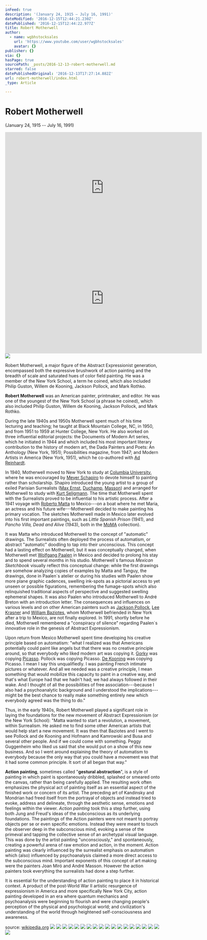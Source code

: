```yaml
---
inFeed: true
description: '(January 24, 1915 – July 16, 1991)'
dateModified: '2016-12-15T12:44:21.230Z'
datePublished: '2016-12-15T12:44:22.977Z'
title: Robert Motherwell
author:
  - name: wgbhstocksales
    url: 'https://www.youtube.com/user/wgbhstocksales'
    avatar: {}
publisher: {}
via: {}
hasPage: true
sourcePath: _posts/2016-12-13-robert-motherwell.md
starred: false
datePublishedOriginal: '2016-12-13T17:27:14.882Z'
url: robert-motherwell/index.html
_type: Article

---
```

# Robert Motherwell

(January 24, 1915 -- July 16, 1991)

<iframe src="https://cdn.embedly.com/widgets/media.html?src=https%3A%2F%2Fwww.youtube.com%2Fembed%2FU-LFxm-wYL0%3Ffeature%3Doembed&amp;url=http%3A%2F%2Fwww.youtube.com%2Fwatch%3Fv%3DU-LFxm-wYL0&amp;image=https%3A%2F%2Fi.ytimg.com%2Fvi%2FU-LFxm-wYL0%2Fhqdefault.jpg&amp;key=b7d04c9b404c499eba89ee7072e1c4f7&amp;type=text%2Fhtml&amp;schema=youtube" width="640" height="360" scrolling="no" frameborder="0" allowfullscreen="" style=""></iframe>

<iframe src="https://cdn.embedly.com/widgets/media.html?src=https%3A%2F%2Fwww.youtube.com%2Fembed%2FWMt1KQtXNzA%3Ffeature%3Doembed&amp;url=http%3A%2F%2Fwww.youtube.com%2Fwatch%3Fv%3DWMt1KQtXNzA&amp;image=https%3A%2F%2Fi.ytimg.com%2Fvi%2FWMt1KQtXNzA%2Fhqdefault.jpg&amp;key=b7d04c9b404c499eba89ee7072e1c4f7&amp;type=text%2Fhtml&amp;schema=youtube" width="640" height="360" scrolling="no" frameborder="0" allowfullscreen="" style=""></iframe>

<article style=""><img src="https://s3-us-west-2.amazonaws.com/the-grid-img/p/874dd5699d26f147c6985f2b3c806595eb4c8ce5.jpg" /><p>Robert Motherwell, a major figure of the Abstract Expressionist generation, encompassed both the expressive brushwork of action painting and the breadth of scale and saturated hues of color field painting. He was a member of the New York School, a term he coined, which also included Philip Guston, Willem de Kooning, Jackson Pollock, and Mark Rothko.</p></article>

**Robert Motherwell** was an American painter, printmaker, and editor. He was one of the youngest of the New York School (a phrase he coined), which also included Philip Guston, Willem de Kooning, Jackson Pollock, and Mark Rothko.

During the late 1940s and 1950s Motherwell spent much of his time lecturing and teaching; he taught at Black Mountain College, NC, in 1950, and from 1951 to 1959 at Hunter College, New York. He also worked on three influential editorial projects: the Documents of Modern Art series, which he initiated in 1944 and which included his most important literary contribution to the history of modern art, the Dada Painters and Poets: An Anthology (New York, 1951); Possibilities magazine, from 1947; and Modern Artists in America (New York, 1951), which he co-authored with [Ad Reinhardt][0].

In 1940, Motherwell moved to New York to study at [Columbia University][1], where he was encouraged by [Meyer Schapiro][2] to devote himself to painting rather than scholarship. Shapiro introduced the young artist to a group of exiled Parisian Surrealists ([Max Ernst][3], [Duchamp][4], [Masson][5]) and arranged for Motherwell to study with [Kurt Seligmann][6]. The time that Motherwell spent with the Surrealists proved to be influential to his artistic process. After a 1941 voyage with [Roberto Matta][7] to Mexico---on a boat where he met Maria, an actress and his future wife---Motherwell decided to make painting his primary vocation. The sketches Motherwell made in Mexico later evolved into his first important paintings, such as _Little Spanish Prison_ (1941), and _Pancho Villa, Dead and Alive_ (1943), both in the [MoMA][8] collection).

It was Matta who introduced Motherwell to the concept of "automatic" drawings. The Surrealists often deployed the process of automatism, or abstract "automatic" doodling to tap into their unconscious. This concept had a lasting effect on Motherwell, but it was conceptually changed, when Motherwell met [Wolfgang Paalen][9] in Mexico and decided to prolong his stay and to spend several months in his studio. Motherwell´s famous _Mexican Sketchbook_ visually reflect this conceptual change: while the first drawings are somehow analyzing copies of examples by Matta and Tanguy, the drawings, done in Paalen´s atelier or during his studies with Paalen show more plane graphic cadences, swelling ink-spots as a pictorial access to yet unseen or possible figurations, remembering the fumage-spots which also relinquished traditional aspects of perspective and suggested swelling ephemeral shapes. It was also Paalen who introduced Motherwell to André Breton with an introduction letter. The consequences and influences on various levels and on other American painters such as [Jackson Pollock][10], [Lee Krasner][11] and [William Baziotes][12], whom Motherwell befriended in New York after a trip to Mexico, are not finally explored. In 1991, shortly before he died, Motherwell remembered a "conspiracy of silence" regarding Paalen´s innovative role in the genesis of Abstract Expressionism.

Upon return from Mexico Motherwell spent time developing his creative principle based on automatism: "what I realized was that Americans potentially could paint like angels but that there was no creative principle around, so that everybody who liked modern art was copying it. [Gorky][13] was copying [Picasso][14]. Pollock was copying Picasso. [De Kooning][15] was copying Picasso. I mean I say this unqualifiedly. I was painting French intimate pictures or whatever. And all we needed was a creative principle, I mean something that would mobilize this capacity to paint in a creative way, and that's what Europe had that we hadn't had; we had always followed in their wake. And I thought of all the possibilities of free association---because I also had a psychoanalytic background and I understood the implications---might be the best chance to really make something entirely new which everybody agreed was the thing to do."

Thus, in the early 1940s, Robert Motherwell played a significant role in laying the foundations for the new movement of Abstract Expressionism (or the New York School): "Matta wanted to start a revolution, a movement, within Surrealism. He asked me to find some other American artists that would help start a new movement. It was then that Baziotes and I went to see Pollock and de Kooning and Hofmann and Kamrowski and Busa and several other people. And if we could come with something. Peggy Guggenheim who liked us said that she would put on a show of this new business. And so I went around explaining the theory of automatism to everybody because the only way that you could have a movement was that it had some common principle. It sort of all began that way."

**Action painting**, sometimes called "**gestural abstraction**", is a style of painting in which paint is spontaneously dribbled, splashed or smeared onto the canvas, rather than being carefully applied. The resulting work often emphasizes the physical act of painting itself as an essential aspect of the finished work or concern of its artist. The preceding art of Kandinsky and Mondrian had freed itself from the portrayal of objects and instead tried to evoke, address and delineate, through the aesthetic sense, emotions and feelings within the viewer. _Action painting_ took this a step further, using both Jung and Freud's ideas of the subconscious as its underlying foundations. The paintings of the Action painters were not meant to portray objects per se or even specific emotions. Instead they were meant to touch the observer deep in the subconscious mind, evoking a sense of the primeval and tapping the collective sense of an archetypal visual language. This was done by the artist painting "unconsciously," and spontaneously, creating a powerful arena of raw emotion and action, in the moment. Action painting was clearly influenced by the surrealist emphasis on automatism which (also) influenced by psychoanalysis claimed a more direct access to the subconscious mind. Important exponents of this concept of art making were the painters Joan Miró and André Masson. However the action painters took everything the surrealists had done a step further.

It is essential for the understanding of action painting to place it in historical context. A product of the post-World War II artistic resurgence of expressionism in America and more specifically New York City, action painting developed in an era where quantum mechanics and psychoanalysis were beginning to flourish and were changing people's perception of the physical and psychological world; and civilization's understanding of the world through heightened self-consciousness and awareness.

source: [wikipedia.org][16]
![](https://the-grid-user-content.s3-us-west-2.amazonaws.com/f13db30a-ce71-4664-bd4a-e93693be55a5.jpg)
![](https://the-grid-user-content.s3-us-west-2.amazonaws.com/a19025e7-ca32-4750-a555-766f2357473f.jpg)
![](https://the-grid-user-content.s3-us-west-2.amazonaws.com/32af6073-e388-4ada-a2b3-959ac26da417.jpg)
![](https://the-grid-user-content.s3-us-west-2.amazonaws.com/e6536d04-68dc-4697-92af-c7cb5e3de069.jpg)
![](https://the-grid-user-content.s3-us-west-2.amazonaws.com/b1297b55-3e37-42bc-b2b5-cebb41e70f3d.jpg)
![](https://the-grid-user-content.s3-us-west-2.amazonaws.com/c944b9f7-2024-4f3c-8caa-25cdbf65cc92.jpg)
![](https://the-grid-user-content.s3-us-west-2.amazonaws.com/7a428292-8ca6-4177-8a93-9aa8063f9e82.jpg)
![](https://the-grid-user-content.s3-us-west-2.amazonaws.com/5fef864e-8974-4285-afb8-e2fe36fd9d70.jpg)
![](https://the-grid-user-content.s3-us-west-2.amazonaws.com/6ef8d627-6404-4d2e-a904-fcda23c4a8f4.jpg)
![](https://the-grid-user-content.s3-us-west-2.amazonaws.com/8c450005-17fd-4b03-8bce-5d5ea43ffc0f.jpg)
![](https://the-grid-user-content.s3-us-west-2.amazonaws.com/99752922-6ce2-4dc2-b88e-0dc0efb1e603.jpg)
![](https://imgflo.herokuapp.com/graph/2b2431f8e7ba7b0/87050b50a202fcbac11dcc47b81bf6b7/croprotate.jpg?cropheight=480&cropwidth=341&degrees=0&input=https%3A%2F%2Fthe-grid-user-content.s3-us-west-2.amazonaws.com%2F1f3760d9-3c13-4c6b-92c1-323517333dda.jpg&x=11&y=0)
![](https://the-grid-user-content.s3-us-west-2.amazonaws.com/861b96c3-72c8-4e1c-8fa0-8e0440abb743.jpg)
![](https://the-grid-user-content.s3-us-west-2.amazonaws.com/a95cfffa-43c3-4cfe-a049-189114de620d.jpg)
![](https://the-grid-user-content.s3-us-west-2.amazonaws.com/4a6de2a9-0940-4596-82ce-a05e2916af67.jpg)
![](https://the-grid-user-content.s3-us-west-2.amazonaws.com/f86b357d-fa7c-447a-bf74-7953fdd2e112.jpg)
![](https://imgflo.herokuapp.com/graph/2b2431f8e7ba7b0/602b8a0c460ebb7d8de7a120c6b5be27/croprotate.jpg?cropheight=413&cropwidth=592&degrees=0&input=https%3A%2F%2Fthe-grid-user-content.s3-us-west-2.amazonaws.com%2F67b9496c-97dd-4ba2-9752-e6f439458273.jpg&x=24&y=0)
![](https://the-grid-user-content.s3-us-west-2.amazonaws.com/61288fab-ea2b-4d6a-98e6-fa14ccf49c40.jpg)
![](https://the-grid-user-content.s3-us-west-2.amazonaws.com/4d8c1aa4-f667-49c3-af4a-ecd86cfde82f.jpg)

[0]: http://www.formidablemag.com/ad-reinhardt/ "AD REINHARDT"
[1]: https://en.wikipedia.org/wiki/Columbia_University "Columbia University"
[2]: https://en.wikipedia.org/wiki/Meyer_Schapiro "Meyer Schapiro"
[3]: https://en.wikipedia.org/wiki/Max_Ernst "Max Ernst"
[4]: https://en.wikipedia.org/wiki/Duchamp "Duchamp"
[5]: https://en.wikipedia.org/wiki/Andr%C3%A9_Masson "André Masson"
[6]: https://en.wikipedia.org/wiki/Kurt_Seligmann "Kurt Seligmann"
[7]: https://en.wikipedia.org/wiki/Roberto_Matta "Roberto Matta"
[8]: https://en.wikipedia.org/wiki/Museum_of_Modern_Art "Museum of Modern Art"
[9]: https://en.wikipedia.org/wiki/Wolfgang_Paalen "Wolfgang Paalen"
[10]: https://en.wikipedia.org/wiki/Jackson_Pollock "Jackson Pollock"
[11]: https://en.wikipedia.org/wiki/Lee_Krasner "Lee Krasner"
[12]: https://en.wikipedia.org/wiki/William_Baziotes "William Baziotes"
[13]: https://en.wikipedia.org/wiki/Arshile_Gorky "Arshile Gorky"
[14]: https://en.wikipedia.org/wiki/Picasso "Picasso"
[15]: https://en.wikipedia.org/wiki/Willem_de_Kooning "Willem de Kooning"
[16]: https://en.wikipedia.org/wiki/Robert_Motherwell